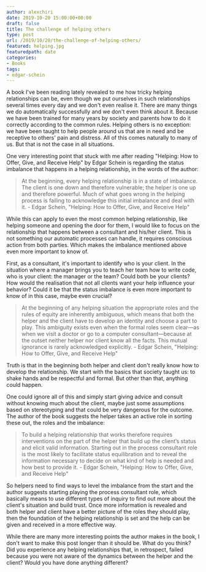 ```yaml
---
author: alexchiri
date: 2019-10-20 15:00:00+00:00
draft: false
title: The challenge of helping others
type: post
url: /2019/10/20/the-challenge-of-helping-others/
featured: helping.jpg
featuredpath: date
categories:
- Books
tags:
- edgar-schein 
---
```

A book I've been reading lately revealed to me how tricky helping relationships can be, even though we put ourselves in such relationships several times every day and we don't even realise it. There are many things we do automatically successfully and we don't even think about it. Because we have been trained for many years by society and parents how to do it correctly according to the common rules. Helping others is no exception: we have been taught to help people around us that are in need and be receptive to others' pain and distress. All of this comes naturally to many of us. But that is not the case in all situations.

One very interesting point that stuck with me after reading "Helping: How to Offer, Give, and Receive Help" by Edgar Schein is regarding the status imbalance that happens in a helping relationship, in the words of the author:

> At the beginning, every helping relationship is in a state of imbalance. The client is one down and therefore vulnerable; the helper is one up and therefore powerful. Much of what goes wrong in the helping process is failing to acknowledge this initial imbalance and deal with it. - Edgar Schein, "Helping: How to Offer, Give, and Receive Help"

While this can apply to even the most common helping relationship, like helping someone and opening the door for them, I would like to focus on the relationship that happens between a consultant and his/her client. This is not something our automatic processes can handle, it requires conscious action from both parties. Which makes the imbalance mentioned above even more important to know of.

First, as a consultant, it's important to identify who is your client. In the situation where a manager brings you to teach her team how to write code, who is your client: the manager or the team? Could both be your clients? How would the realisation that not all clients want your help influence your behavior? Could it be that the status imbalance is even more important to know of in this case, maybe even crucial?

> At the beginning of any helping situation the appropriate roles and the rules of equity are inherently ambiguous, which means that both the helper and the client have to develop an identity and choose a part to play. This ambiguity exists even when the formal roles seem clear—as when we visit a doctor or go to a computer consultant—because at the outset neither helper nor client know all the facts. This mutual ignorance is rarely acknowledged explicitly. - Edgar Schein, "Helping: How to Offer, Give, and Receive Help"

Truth is that in the beginning both helper and client don't really know how to develop the relationship. We start with the basics that society taught us: to shake hands and be respectful and formal. But other than that, anything could happen. 

One could ignore all of this and simply start giving advice and consult without knowing much about the client, maybe just some assumptions based on stereotyping and that could be very dangerous for the outcome. The author of the book suggests the helper takes an active role in sorting these out, the roles and the imbalance:

> To build a helping relationship that works therefore requires interventions on the part of the helper that build up the client’s status and elicit valid information. Starting out in the process consultant role is the most likely to facilitate status equilibration and to reveal the information necessary to decide on what kind of help is needed and how best to provide it. - Edgar Schein, "Helping: How to Offer, Give, and Receive Help"

So helpers need to find ways to level the imbalance from the start and the author suggests starting playing the process consultant role, which basically means to use different types of inquiry to find out more about the client's situation and build trust. Once more information is revealed and both helper and client have a better picture of the roles they should play, then the foundation of the helping relationship is set and the help can be given and received in a more effective way.

While there are many more interesting points the author makes in the book, I don't want to make this post longer than it should be. What do you think? Did you experience any helping relationships that, in retrospect, failed because you were not aware of the dynamics between the helper and the client? Would you have done anything different? 